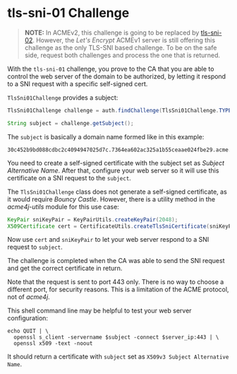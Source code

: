 # tls-sni-01 Challenge

> **NOTE:** In ACMEv2, this challenge is going to be replaced by [tls-sni-02](./tls-sni-02.html). However, the _Let's Encrypt_ ACMEv1 server is still offering this challenge as the only TLS-SNI based challenge. To be on the safe side, request both challenges and process the one that is returned.

With the `tls-sni-01` challenge, you prove to the CA that you are able to control the web server of the domain to be authorized, by letting it respond to a SNI request with a specific self-signed cert.

`TlsSni01Challenge` provides a subject:

```java
TlsSni01Challenge challenge = auth.findChallenge(TlsSni01Challenge.TYPE);

String subject = challenge.getSubject();
```

The `subject` is basically a domain name formed like in this example:

```
30c452b9bd088cdbc2c4094947025d7c.7364ea602ac325a1b55ceaae024fbe29.acme.invalid
```

You need to create a self-signed certificate with the subject set as _Subject Alternative Name_. After that, configure your web server so it will use this certificate on a SNI request to the `subject`.

The `TlsSni01Challenge` class does not generate a self-signed certificate, as it would require _Bouncy Castle_. However, there is a utility method in the _acme4j-utils_ module for this use case:

```java
KeyPair sniKeyPair = KeyPairUtils.createKeyPair(2048);
X509Certificate cert = CertificateUtils.createTlsSniCertificate(sniKeyPair, subject);
```

Now use `cert` and `sniKeyPair` to let your web server respond to a SNI request to `subject`.

The challenge is completed when the CA was able to send the SNI request and get the correct certificate in return.

Note that the request is sent to port 443 only. There is no way to choose a different port, for security reasons. This is a limitation of the ACME protocol, not of _acme4j_.

This shell command line may be helpful to test your web server configuration:

```shell
echo QUIT | \
  openssl s_client -servername $subject -connect $server_ip:443 | \
  openssl x509 -text -noout
```

It should return a certificate with `subject` set as `X509v3 Subject Alternative Name`.
